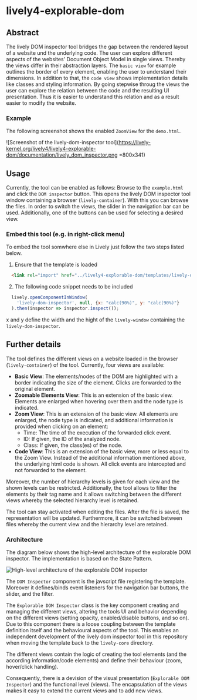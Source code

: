 # lively4-explorable-dom

## Abstract
The lively DOM inspector tool bridges the gap between the rendered layout of a website und the underlying code. The user can explore different aspects of the websites' Document Object Model in single views. Thereby the views differ in their abstraction layers. The `basic view` for example outlines the border of every element, enabling the user to understand their dimensions. In addition to that, the `code view` shows implementation details like classes and styling information.
By going stepwise throug the views the user can explore the relation between the code and the resulting UI presentation. Thus it is easier to understand this relation and as a result easier to modify the website.

### Example
The following screenshot shows the enabled `ZoomView` for the `demo.html`.

![Screenshot of the lively-dom-inspector tool](https://lively-kernel.org/lively4/lively4-explorable-dom/documentation/lively_dom_inspector.png =800x341)

## Usage
Currently, the tool can be enabled as follows:
Browse to the `example.html` and click the `DOM inspector` button. This opens the lively DOM inspector tool window containing a browser (`lively-container`). With this you can browse the files. In order to switch the views, the slider in the navigation bar can be used. Additionally, one of the buttons can be used for selecting a desired view.

### Embed this tool (e.g. in right-click menu)
To embed the tool somwhere else in Lively just follow the two steps listed below.

1. Ensure that the template is loaded

  ```html
    <link rel="import" href="../lively4-explorable-dom/templates/lively-dom-inspector.html">
  ```

2. The following code snippet needs to be included

  ```javascript
    lively.openComponentInWindow(
      'lively-dom-inspector', null, {x: "calc(90%)", y: "calc(90%)"}
    ).then(inspector => inspector.inspect());
  ```
  x and y define the width and the hight of the `lively-window` containing the `lively-dom-inspector`.


## Further details
The tool defines the different views on a website loaded in the browser (`lively-container`) of the tool. Currently, four views are available:

* **Basic View**: The elements/nodes of the DOM are highlighted with a border indicating the size of the element. Clicks are forwarded to the original element.
* **Zoomable Elements View**: This is an extension of the basic view.  Elements are enlarged when hovering over them and the node type is indicated.
* **Zoom View**: This is an extension of the basic view. All elements are enlarged, the node type is indicated, and additional information is provided when clicking on an element:
  * Time: The time of the execution of the forwarded click event.
  * ID: If given, the ID of the analyzed node.
  * Class: If given, the class(es) of the node.
* **Code View**: This is an extension of the basic view, more or less equal to the Zoom View. Instead of the additional information mentioned above, the underlying html code is shown. All click events are intercepted and not forwarded to the element.

Moreover, the number of hierarchy levels is given for each view and the shown levels can be restricted. Additionally, the tool allows to filter the elements by their tag name and it allows switching between the different views whereby the selected hierarchy level is retained.

The tool can stay activated when editing the files. After the file is saved, the representation will be updated. Furthermore, it can be switched between files whereby the current view and the hierarchy level are retained.

### Architecture
The diagram below shows the high-level architecture of the explorable DOM inspector. The implementation is based on the State Pattern.

![High-level architecture of the explorable DOM inspector](https://lively-kernel.org/lively4/lively4-explorable-dom/documentation/high_level_architecture.png)

The `DOM Inspector` component is the javscript file registering the template. Moreover it defines/binds event listeners for the navigation bar buttons, the slider, and the filter.

The `Explorable DOM Inspector` class is the key component creating and managing the different views, altering the tools UI and behavior depending on the different views (setting opacity, enabled/disable buttons, and so on). Due to this component there is a loose coupling between the template definition itself and the behavioural aspects of the tool. This enables an independent development of the lively dom inspector tool in this repository when moving the template back to the `lively-core` directory.

The different views contain the logic of creating the tool elements (and the according information/code elements) and define their behaviour (zoom, hover/click handling).

Consequently, there is a devision of the visual presentation (`Explorable DOM Inspector`) and the functional level (views). The encapsulation of the views makes it easy to extend the current views and to add new views.
